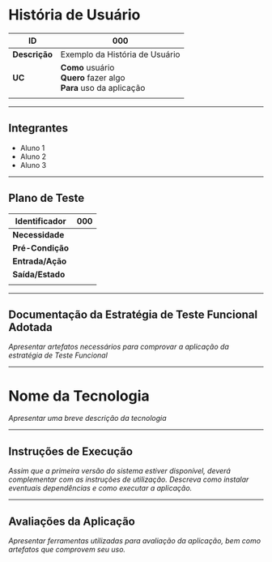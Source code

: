 # História de Usuário

| **ID** | 000 |
| --- | --- |
| **Descrição** | Exemplo da História de Usuário |
| **UC** | **Como** usuário <br/> **Quero** fazer algo <br/> **Para** uso da aplicação |
|  |  |

---

## Integrantes

* Aluno 1
* Aluno 2
* Aluno 3


---

## Plano de Teste

| **Identificador** | 000 |
| --- | --- |
| **Necessidade** |  |
| **Pré-Condição** |  |
| **Entrada/Ação** |  |
| **Saída/Estado** |  |
|  |  |

---

## Documentação da Estratégia de Teste Funcional Adotada

_Apresentar artefatos necessários para comprovar a aplicação da estratégia de Teste Funcional_

---

# Nome da Tecnologia
_Apresentar uma breve descrição da tecnologia_

---

## Instruções de Execução

_Assim que a primeira versão do sistema estiver disponível, deverá complementar com as instruções de utilização. Descreva como instalar eventuais dependências e como executar a aplicação._

---

## Avaliações da Aplicação

_Apresentar ferramentas utilizadas para avaliação da aplicação, bem como artefatos que comprovem seu uso._
